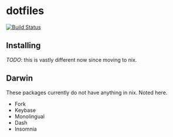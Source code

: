 # dotfiles

[![Build Status](https://travis-ci.org/zacheryph/dotfiles.svg?branch=master)](https://travis-ci.org/zacheryph/dotfiles)

## Installing

_TODO_: this is vastly different now since moving to nix.

## Darwin

These packages currently do not have anything in nix. Noted here.

* Fork
* Keybase
* Monolingual
* Dash
* Insomnia
